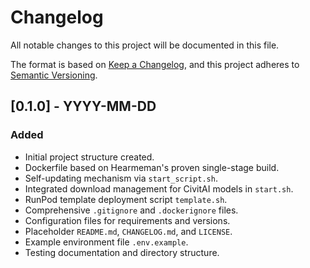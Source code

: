 # Changelog

All notable changes to this project will be documented in this file.

The format is based on [Keep a Changelog](https://keepachangelog.com/en/1.0.0/),
and this project adheres to [Semantic Versioning](https://semver.org/spec/v2.0.0.html).

## [0.1.0] - YYYY-MM-DD

### Added
- Initial project structure created.
- Dockerfile based on Hearmeman's proven single-stage build.
- Self-updating mechanism via `start_script.sh`.
- Integrated download management for CivitAI models in `start.sh`.
- RunPod template deployment script `template.sh`.
- Comprehensive `.gitignore` and `.dockerignore` files.
- Configuration files for requirements and versions.
- Placeholder `README.md`, `CHANGELOG.md`, and `LICENSE`.
- Example environment file `.env.example`.
- Testing documentation and directory structure.
